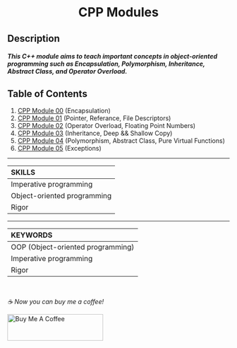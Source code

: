 <h1 align="center">
     CPP Modules
</h1>


## Description
##### This C++ module aims to teach important concepts in object-oriented programming such as Encapsulation, Polymorphism, Inheritance, Abstract Class, and Operator Overload.

## Table of Contents
1. [CPP Module 00](https://github.com/Yakupacs/Ecole42_Cpp_Modules/tree/main/Cpp%20Module%2000) (Encapsulation)<br>
2. [CPP Module 01](https://github.com/Yakupacs/Ecole42_Cpp_Modules/tree/main/Cpp%20Module%2001) (Pointer, Referance, File Descriptors)<br>
3. [CPP Module 02](https://github.com/Yakupacs/Ecole42_Cpp_Modules/tree/main/Cpp%20Module%2002) (Operator Overload, Floating Point Numbers)<br>
4. [CPP Module 03](https://github.com/Yakupacs/Ecole42_Cpp_Modules/tree/main/Cpp%20Module%2003) (Inheritance, Deep && Shallow Copy)<br>
5. [CPP Module 04](https://github.com/Yakupacs/Ecole42_Cpp_Modules/tree/main/Cpp%20Module%2004) (Polymorphism, Abstract Class, Pure Virtual Functions)<br>
6. [CPP Module 05](https://github.com/Yakupacs/Ecole42_Cpp_Modules/tree/main/Cpp%20Module%2005) (Exceptions)<br>



-----------

| SKILLS |
| :--- |
| Imperative programming |
| Object-oriented programming |
| Rigor |

-------------

| KEYWORDS |
| :--- |
| OOP (Object-oriented programming) |
| Imperative programming |
| Rigor |

<br>

 *☕️ Now you can buy me a coffee!*
 
<a href="https://www.buymeacoffee.com/yakupacs" target="_blank"><img src="https://cdn.buymeacoffee.com/buttons/v2/default-yellow.png" alt="Buy Me A Coffee" style="height: 60px !important;width: 217px !important;" ></a>
